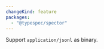 ```yaml
---
changeKind: feature
packages:
  - "@typespec/spector"
---
```


Support `application/jsonl` as binary.